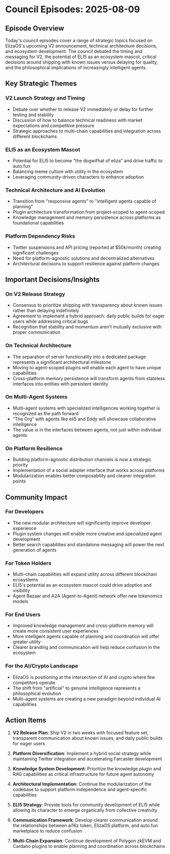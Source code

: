 # Council Episodes: 2025-08-09

## Episode Overview

Today's council episodes cover a range of strategic topics focused on ElizaOS's upcoming V2 announcement, technical architecture decisions, and ecosystem development. The council debated the timing and messaging for V2, the potential of ELI5 as an ecosystem mascot, critical decisions around shipping with known issues versus delaying for quality, and the philosophical implications of increasingly intelligent agents.

## Key Strategic Themes

### V2 Launch Strategy and Timing
* Debate over whether to release V2 immediately or delay for further testing and stability
* Discussion of how to balance technical readiness with market expectations and competitive pressure
* Strategic approaches to multi-chain capabilities and integration across different blockchains

### ELI5 as an Ecosystem Mascot
* Potential for ELI5 to become "the dogwifhat of eliza" and drive traffic to auto.fun
* Balancing meme culture with utility in the ecosystem
* Leveraging community-driven characters to enhance adoption

### Technical Architecture and AI Evolution
* Transition from "responsive agents" to "intelligent agents capable of planning"
* Plugin architecture transformation from project-scoped to agent-scoped
* Knowledge management and memory persistence across platforms as foundational capabilities

### Platform Dependency Risks
* Twitter suspensions and API pricing (reported at $50k/month) creating significant challenges
* Need for platform-agnostic solutions and decentralized alternatives
* Architectural decisions to support resilience against platform changes

## Important Decisions/Insights

### On V2 Release Strategy
* Consensus to prioritize shipping with transparency about known issues rather than delaying indefinitely
* Agreement to implement a hybrid approach: daily public builds for eager users while addressing critical bugs
* Recognition that stability and momentum aren't mutually exclusive with proper communication

### On Technical Architecture
* The separation of server functionality into a dedicated package represents a significant architectural milestone
* Moving to agent-scoped plugins will enable each agent to have unique capabilities
* Cross-platform memory persistence will transform agents from stateless interfaces into entities with persistent identity

### On Multi-Agent Systems
* Multi-agent systems with specialized intelligences working together is recognized as the path forward
* "The Org" with agents like eli5 and Eddy will showcase collaborative intelligence
* The value is in the interfaces between agents, not just within individual agents

### On Platform Resilience
* Building platform-agnostic distribution channels is now a strategic priority
* Implementation of a social adapter interface that works across platforms
* Modularization enables better composability and cleaner integration points

## Community Impact

### For Developers
* The new modular architecture will significantly improve developer experience
* Plugin system changes will enable more creative and specialized agent development
* Better search capabilities and standalone messaging will power the next generation of agents

### For Token Holders
* Multi-chain capabilities will expand utility across different blockchain ecosystems
* ELI5's potential as an ecosystem mascot could drive adoption and visibility
* Agent Bazaar and A2A (Agent-to-Agent) network offer new tokenomics models

### For End Users
* Improved knowledge management and cross-platform memory will create more consistent user experiences
* More intelligent agents capable of planning and coordination will offer greater utility
* Clearer branding and communication will help reduce confusion in the ecosystem

### For the AI/Crypto Landscape
* ElizaOS is positioning at the intersection of AI and crypto where few competitors operate
* The shift from "artificial" to genuine intelligence represents a philosophical evolution
* Multi-agent systems are creating a new paradigm beyond individual AI capabilities

## Action Items

1. **V2 Release Plan**: Ship V2 in two weeks with focused feature set, transparent communication about known issues, and daily public builds for eager users

2. **Platform Diversification**: Implement a hybrid social strategy while maintaining Twitter integration and accelerating Farcaster development

3. **Knowledge System Development**: Prioritize the knowledge plugin and RAG capabilities as critical infrastructure for future agent autonomy

4. **Architectural Implementation**: Continue the modularization of the codebase to support platform independence and agent-specific capabilities

5. **ELI5 Strategy**: Provide tools for community development of ELI5 while allowing its character to emerge organically from collective creativity

6. **Communication Framework**: Develop clearer communication around the relationships between ai16z token, ElizaOS platform, and auto.fun marketplace to reduce confusion

7. **Multi-Chain Expansion**: Continue development of Polygon zkEVM and Cardano plugins to enable planning and coordination across blockchains